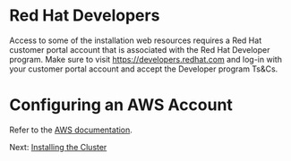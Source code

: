 # Red Hat Developers
Access to some of the installation web resources requires a Red Hat customer
portal account that is associated with the Red Hat Developer program. Make
sure to visit https://developers.redhat.com and log-in with your customer
portal account and accept the Developer program Ts&Cs.

# Configuring an AWS Account
Refer to the [AWS
documentation](https://docs.openshift.com/container-platform/4.0/installing/installing_aws/installing-aws-account.html).

Next: [Installing the Cluster](02-install.md)
